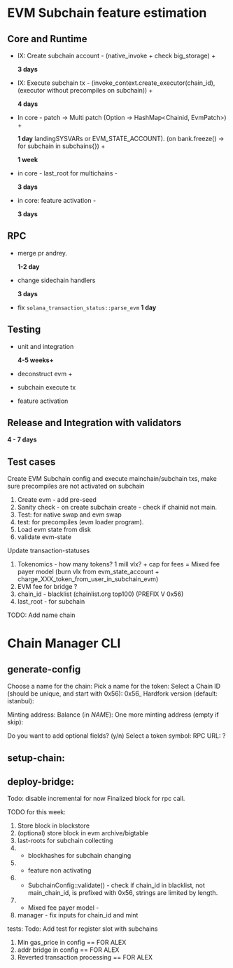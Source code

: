 # EVM Subchain feature estimation

## Core and Runtime

- IX: Create subchain account - (native_invoke + check big_storage) +
  
  **3 days**

- IX: Execute subchain tx - (invoke_context.create_executor(chain_id), (executor without precompiles on subchain)) + 
  
  **4 days**

- In core - patch -> Multi patch (Option<EvmPatch> -> HashMap<Chainid, EvmPatch>) +
  
  **1 day**
landingSYSVARs or EVM_STATE_ACCOUNT). (on bank.freeze() -> for subchain in subchains{}) +
  
  **1 week**
<!--
```rust
    (Map<slot:Hash>[limit 256] | [Hash;256] + Slot) .execute_tx() -> map.update(slot, new_hash);
    fn map_update(&mut map: BTreeMap<slot, Hash>, slot, hash) {
        map.insert(slot, hash);
        map = map.iter().take(256).collect(); // remove element with smallest slot
    }
    fn array_update(array: &mut [Hash;256], last_slot: Slot, slot: Slot, new_hash: Hash) {
        assert!(last_slot <= slot);

        if last_slot == slot {
            array[255] = new_hash
        }
        array = [array[1..].push_front(new_hash)];
    }
```
-->

- in core - last_root for multichains -
  
  **3 days**

<!--
  ```rust
  fn hash_internal_state: // TODO: add hash calculation of all subchain last roots, activated by feature
  ```
-->

- in core: feature activation - 
  
  **3 days**

## RPC

- merge pr andrey.
  
  **1-2 day**

- change sidechain handlers
  
  **3 days**

- fix `solana_transaction_status::parse_evm`
  **1 day**

## Testing

- unit and integration
  
  **4-5 weeks+**

- deconstruct evm + 

- subchain execute tx 

- feature activation

## Release and Integration with validators

  **4 - 7 days**

## Test cases

Create EVM Subchain config and execute mainchain/subchain txs, make sure precompiles are not activated on subchain

1. Create evm -  add pre-seed
2. Sanity check - on create subchain create - check if chainid not main.
3. Test: for native swap and evm swap 
4. test: for precompiles (evm loader program).
5. Load evm state from disk
6. validate evm-state

Update transaction-statuses

1. Tokenomics - how many tokens? 1 mill vlx? + cap for fees = Mixed fee payer model (burn vlx from evm_state_account + charge_XXX_token_from_user_in_subchain_evm)
2. EVM fee for bridge ?
3. chain_id - blacklist (chainlist.org top100) (PREFIX V 0x56)
4. last_root - for subchain

TODO: Add name chain 

# Chain Manager CLI
## generate-config

Choose a name for the chain: 
Pick a name for the token:
Select a Chain ID (should be unique, and start with 0x56): 0x56_
Hardfork version (default: istanbul):

Minting address:
Balance (in $NAME$): 
One more minting address (empty if skip):

Do you want to add optional fields? (y/n)
Select a token symbol:
RPC URL: ?

## setup-chain:

## deploy-bridge:


Todo: disable incremental for now
Finalized block for rpc call.

TODO for this week:
1. Store block in blockstore
2. (optional) store block in evm archive/bigtable
3. last-roots for subchain collecting
4. + blockhashes for subchain changing 
5. * feature non activating
6. * SubchainConfig::validate() - check if chain_id in blacklist, not main_chain_id, is prefixed with 0x56, strings are limited by length.
7. + Mixed fee payer model - 
8. manager - fix inputs for chain_id and mint

tests:
Todo: Add test for register slot with subchains

1. Min gas_price in config == FOR ALEX
2. addr bridge in config == FOR ALEX
3. Reverted transaction processing == FOR ALEX